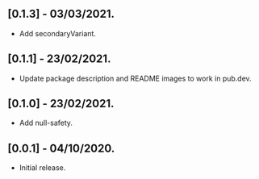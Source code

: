 ## [0.1.3] - 03/03/2021.
* Add secondaryVariant.

## [0.1.1] - 23/02/2021.
* Update package description and README images to work in pub.dev.

## [0.1.0] - 23/02/2021.
* Add null-safety.

## [0.0.1] - 04/10/2020.
* Initial release.
